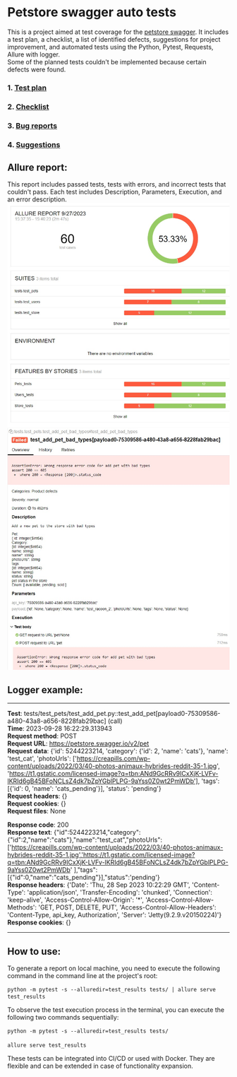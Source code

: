 # Petstore swagger auto tests
This is a project aimed at test coverage for the [petstore swagger](https://petstore.swagger.io/). It includes a test plan, a checklist, a list of identified defects, suggestions for project improvement, and automated tests using the Python, Pytest, Requests, Allure with logger.<br>
Some of the planned tests couldn't be implemented because certain defects were found.
### 1. [Test plan](https://github.com/spacecowboy971809/petstore-swagger/blob/master/Docs/Test%20plan.md)
### 2. [Checklist](https://github.com/spacecowboy971809/petstore-swagger/blob/master/Docs/Checklist.md)
### 3. [Bug reports](https://github.com/spacecowboy971809/petstore-swagger/blob/master/Docs/Bug%20reports.md)
### 4. [Suggestions](https://github.com/spacecowboy971809/petstore-swagger/blob/master/Docs/Suggestions.md)

## Allure report:

This report includes passed tests, tests with errors, and incorrect tests that couldn't pass. Each test includes Description, Parameters, Execution, and an error description.
![Allure report](Docs/Allure_report.jpg)
![Allure report owerview](Docs/Owerview_allure_report.jpg)
## Logger example:
_____
**Test**: tests/test_pets/test_add_pet.py::test_add_pet[payload0-75309586-a480-43a8-a656-8228fab29bac] (call)<br>
**Time**: 2023-09-28 16:22:29.313943<br>
**Request method**: POST<br>
**Request URL**: https://petstore.swagger.io/v2/pet <br>
**Request data**: {'id': 5244223214, 'category': {'id': 2, 'name': 'cats'}, 'name': 'test_cat', 'photoUrls': ['https://creapills.com/wp-content/uploads/2022/03/40-photos-animaux-hybrides-reddit-35-1.jpg', 'https://t1.gstatic.com/licensed-image?q=tbn:ANd9GcRRv9ICxXjK-LVFv-lKRId6gB45BFoNCLsZ4dk7bZpYGblPLPG-9aYss0Z0wt2PmWDb'], 'tags': [{'id': 0, 'name': 'cats_pending'}], 'status': 'pending'}<br>
**Request headers**: {}<br>
**Request cookies**: {}<br>
**Request files**: None<br>

**Response code**: 200<br>
**Response text**: {"id":5244223214,"category":{"id":2,"name":"cats"},"name":"test_cat","photoUrls":['https://creapills.com/wp-content/uploads/2022/03/40-photos-animaux-hybrides-reddit-35-1.jpg','https://t1.gstatic.com/licensed-image?q=tbn:ANd9GcRRv9ICxXjK-LVFv-lKRId6gB45BFoNCLsZ4dk7bZpYGblPLPG-9aYss0Z0wt2PmWDb' ],"tags":[{"id":0,"name":"cats_pending"}],"status":'pending'} <br>
**Response headers**: {'Date': 'Thu, 28 Sep 2023 10:22:29 GMT', 'Content-Type': 'application/json', 'Transfer-Encoding': 'chunked', 'Connection': 'keep-alive', 'Access-Control-Allow-Origin': '*', 'Access-Control-Allow-Methods': 'GET, POST, DELETE, PUT', 'Access-Control-Allow-Headers': 'Content-Type, api_key, Authorization', 'Server': 'Jetty(9.2.9.v20150224)'}<br>
**Response cookies**: {}<br>
____

## How to use:
To generate a report on local machine, you need to execute the following command in the command line at the project's root:
````
python -m pytest -s --alluredir=test_results tests/ | allure serve test_results
````
To observe the test execution process in the terminal, you can execute the following two commands sequentially:
````
python -m pytest -s --alluredir=test_results tests/
 
allure serve test_results
````
These tests can be integrated into CI/CD or used with Docker. They are flexible and can be extended in case of functionality expansion.